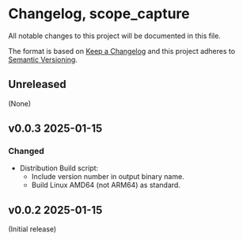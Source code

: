 # Changelog, scope_capture

All notable changes to this project will be documented in this file.

The format is based on [Keep a
Changelog](http://keepachangelog.com/en/1.0.0/) and this project adheres
to [Semantic Versioning](http://semver.org/spec/v2.0.0.html).

## Unreleased
(None)

## v0.0.3 2025-01-15
### Changed
- Distribution Build script:
    - Include version number in output binary name.
    - Build Linux AMD64 (not ARM64) as standard.
## v0.0.2 2025-01-15
(Initial release)